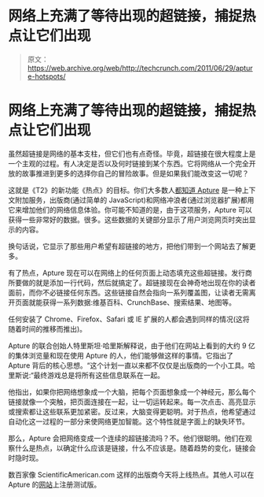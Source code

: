 # 网络上充满了等待出现的超链接，捕捉热点让它们出现

> 原文：<https://web.archive.org/web/http://techcrunch.com/2011/06/29/apture-hotspots/>

# 网络上充满了等待出现的超链接，捕捉热点让它们出现

虽然超链接是网络的基本支柱，但它们也有点奇怪。毕竟，超链接在很大程度上是一个主观的过程。有人决定是否以及何时链接到某个东西。它将网络从一个完全开放的故事推进到更多的选择你自己的冒险故事。但是如果我们能改变这一切呢？

这就是《T2》的新功能《热点》的目标。你们大多数人[都知道 Apture](https://web.archive.org/web/20230405134720/https://techcrunch.com/tag/apture/) 是一种上下文附加服务，出版商(通过简单的 JavaScript)和网络冲浪者(通过浏览器扩展)都用它来增加他们的网络信息体验。你可能不知道的是，由于这项服务，Apture 可以获得一些非常好的数据。很多。这些数据的关键部分显示了用户浏览网页时突出显示的内容。

换句话说，它显示了那些用户希望有超链接的地方，把他们带到一个网站去了解更多。

有了热点，Apture 现在可以在网络上的任何页面上动态填充这些超链接。发行商所要做的就是添加一行代码，然后就搞定了。超链接现在会神奇地出现在你的读者面前，而你不必链接任何东西。这些链接自然会指向一系列覆盖图，让读者无需离开页面就能获得一系列数据:维基百科、CrunchBase、搜索结果、地图等。

任何安装了 Chrome、Firefox、Safari 或 IE 扩展的人都会遇到同样的情况(这将随着时间的推移而推出)。

Apture 的联合创始人特里斯坦·哈里斯解释说，由于他们在网站上看到的大约 9 亿的集体浏览量和现在使用 Apture 的人，他们能够做这样的事情。它指出了 Apture 背后的核心思想。“这个计划一直以来都不仅仅是出版商的一个小工具。哈里斯说:“最终游戏总是将所有这些信息联系在一起。

他指出，如果你把网络想象成一个大脑，把每个页面想象成一个神经元，那么每个链接就像一个突触，把页面连接在一起，让一切运转起来。每一次点击、高亮显示或搜索都让这些联系更加紧密。反过来，大脑变得更聪明。对于热点，他希望通过自动化这一过程的一部分来使网络更加智能。这个特性就是字面上的缺失环节。

那么，Apture 会把网络变成一个连续的超链接流吗？不。他们很聪明。他们在观察什么是热点，以确定什么应该是链接，什么不应该是。随着趋势的变化，链接会时隐时现。

数百家像 ScientificAmerican.com 这样的出版商今天将上线热点。其他人可以在 Apture 的[网站](https://web.archive.org/web/20230405134720/http://www.apture.com/)上注册测试版。